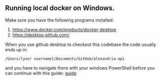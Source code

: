 ## Running local docker on Windows.
Make sure you have the following programs installed:
1. https://www.docker.com/products/docker-desktop
2. https://desktop.github.com/

When you use github desktop to checkout this codebase the code usually ends up in:
```
/Users/[your username]/Documents/GitHub/alexandria-api
```
and you have to navigate there with your windows PowerShell before you can continue with this guide: [guide](/README.md)
